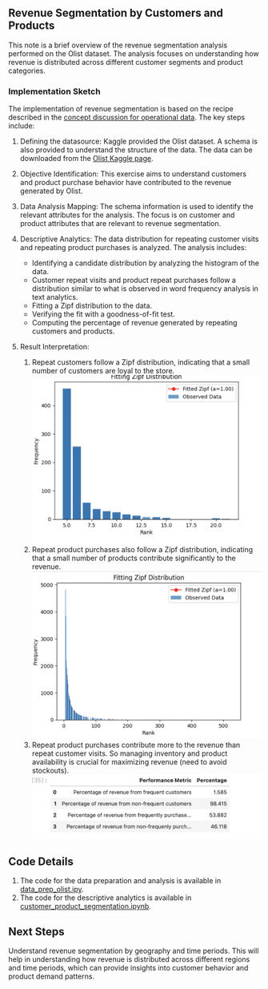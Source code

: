 ## Revenue Segmentation by Customers and Products

This note is a brief overview of the revenue segmentation analysis performed on the Olist dataset. The analysis focuses on understanding how revenue is distributed across different customer segments and product categories.

### Implementation Sketch
The implementation of revenue segmentation is based on the recipe described in the [concept discussion for operational data](https://github.com/rajivsam/descriptive_analytics/blob/main/concept_discussion/operational_data_prep.md). The key steps include:

1. Defining the datasource: Kaggle provided the Olist dataset. A schema is also provided to understand the structure of the data. The data can be downloaded from the [Olist Kaggle page](https://www.kaggle.com/datasets/olistbr/brazilian-ecommerce).
2. Objective Identification: This exercise aims to understand customers and product purchase behavior have contributed to the revenue generated by Olist.
3. Data Analysis Mapping: The schema information is used to identify the relevant attributes for the analysis. The focus is on customer and product attributes that are relevant to revenue segmentation.
4. Descriptive Analytics: The data distribution for repeating customer visits and repeating product purchases is analyzed. The analysis includes:
   - Identifying a candidate distribution by analyzing the histogram of the data.
   - Customer repeat visits and product repeat purchases follow a distribution similar to what is observed in word frequency analysis in text analytics.
   - Fitting a Zipf distribution to the data.
   - Verifying the fit with a goodness-of-fit test.
   - Computing the percentage of revenue generated by repeating customers and products.

5. Result Interpretation: 
   1. Repeat customers follow a Zipf distribution, indicating that a small number of customers are loyal to the store.
   ![customer repeat visits](../../images/zipf_cust.png)
    2. Repeat product purchases also follow a Zipf distribution, indicating that a small number of products contribute significantly to the revenue.
   ![product repeat purchases](../../images/zipf_prod.png)
    3. Repeat product purchases contribute more to the revenue than repeat customer visits. So managing inventory and product availability is crucial for maximizing revenue (need to avoid stockouts).
   ![summary of revenue contribution](https://github.com/rajivsam/descriptive_analytics/blob/main/images/perf_summary_seg_cust_prod.png)



## Code Details
1. The code for the data preparation and analysis is available in [data_prep_olist.ipy](https://github.com/rajivsam/descriptive_analytics/blob/main/notebooks/data_prep_olist.ipynb).
2. The code for the descriptive analytics is available in [customer_product_segmentation.ipynb](https://github.com/rajivsam/descriptive_analytics/blob/main/notebooks/customer_product_segmentation.ipynb).

## Next Steps
Understand revenue segmentation by geography and time periods. This will help in understanding how revenue is distributed across different regions and time periods, which can provide insights into customer behavior and product demand patterns.



[def]: ../../images/perf_summary_seg_cust_prod.png